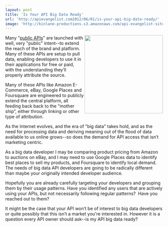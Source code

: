 ```yaml
---
layout: post
title: 'Is Your API Big Data Ready'
url: 'http://apievangelist.com2012/06/01/is-your-api-big-data-ready/'
image: 'http://kinlane-productions.s3.amazonaws.com/api-evangelist-site/blog/big-data-matrix.jpg'
---
```



<p>
     <img src="http://kinlane-productions.s3.amazonaws.com/big-data-matrix.jpg"  width="250" align="right" />
</p>
<p>
     Many "<a title="public APIs" href="http://apivoice.com/2012/05/30/public-api-vs-open-api/">public APIs</a>" are launched with well, very "public" intent--to extend the reach of the brand and platform. Many of these APIs are setup to pull data, enabling developers to use it in their applications for free or paid, with the understanding they’ll properly attribute the source.
</p>
<p>
     Many of these APIs like Amazon E-Commerce, eBay, Google Places and Foursquare are engineered to publicly extend the central platform, all feeding back back to the “mother ship”, either through linking or other type of attribution.
</p>
<p>
     As the Internet evolves, and the era of "big data" takes hold, and as the need for processing data and deriving meaning out of the flood of data available to us online grows--so does the demand for API access that isn’t marketing centric.
</p>
<p>
     As a big data developer I may be comparing product pricing from Amazon to auctions on eBay, and I may need to use Google Places data to identify best places to sell my products, and Foursquare to identify local demand. The needs of big data API developers are going to be radically different than maybe your originally intended developer audience.
</p>
<p>
     Hopefully you are already carefully targeting your developers and grouping them by their usage patterns. Have you identified any users that are actively using your APIs, but not necessarily following regular patterns?  Have you reached out to them?
</p>
<p>
     It might be the case that your API won’t be of interest to big data developers or quite possibly that this isn’t a market you're interested in. However it is a question every API owner should ask--is my API big data ready?
</p>
